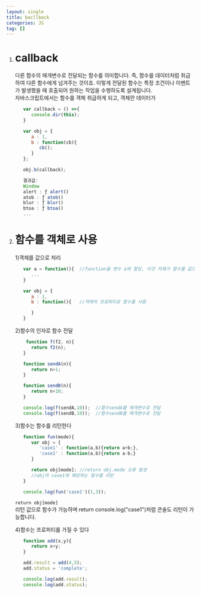 ```yaml
---
layout: single
title: bacllback
categories: JS
tag: []
---
```

 
1. # callback
   다른 함수의 매개변수로 전달되는 함수를 의미합니다. 즉, 함수를 데이터처럼 취급하여 다른 함수에게 넘겨주는 것이죠. 이렇게 전달된 함수는 특정 조건이나 이벤트가 발생했을 때 호출되어 원하는 작업을 수행하도록 설계됩니다.   
   자바스크립트에서는 함수를 객체 취급하게 되고, 객체란 데이터가 

   ```js
      var callback = () =>{
         console.dir(this);
      }

      var obj = {
         a : 1,
         b : function(cb){
            cb();
         }
      };

      obj.b(callback);

      결과값:
      Window
      alert : ƒ alert()
      atob : ƒ atob()
      blur : ƒ blur()
      btoa : ƒ btoa()
      ...
   ```   


1. # 함수를 객체로 사용
   1)객체를 값으로 처리
   ```js
      var a = function(){  //function을 변수 a에 할당, 이것 자체가 함수를 값으로 취급한 경경
         ...
      }

      var obj = {
         a : 1,
         b : function(){   //객체의 프로퍼티로 함수를 사용

         }
      }

   ```

   2)함수의 인자로 함수 전달    
   ```js
       function f(f2, n){
         return f2(n);
      }

      function sendA(n){
         return n+1;
      }

      function sendB(n){
         return n+10;
      }

      console.log(f(sendA,10));  //함수sendA를 매개변수로 전달
      console.log(f(sendB,10));  //함수sendB를 매개변수로 전달
   ```   

   3)함수는 함수를 리턴한다   
   ```js
      function fun(mode){
         var obj = {
            'case1' : function(a,b){return a+b;},
            'case2' : function(a,b){return a-b;}
         }

         return obj[mode]; //return obj.mode 오류 발생
         //obj의 case1에 해당하는 함수를 리턴
      }

      console.log(fun('case1')(1,3));
   ```   
   `return obj[mode]`   
   리턴 값으로 함수가 가능하며 return console.log("case1")처럼 콘솔도 리턴이 가능합니다.   

   4)함수는 프로퍼티를 가질 수 있다   
   ```js
      function add(x,y){
         return x+y;
      }

      add.result = add(4,5);
      add.status = 'complete';

      console.log(add.result);
      console.log(add.status);
   ```
